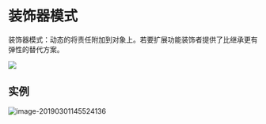 # 装饰器模式

装饰器模式：动态的将责任附加到对象上。若要扩展功能装饰者提供了比继承更有弹性的替代方案。

![](/Users/nxiangbo/Documents/AndroidLearning/设计模式/images/decorator.png)



## 实例

![image-20190301145524136](/Users/nxiangbo/Documents/AndroidLearning/设计模式/images/decotator02.png)